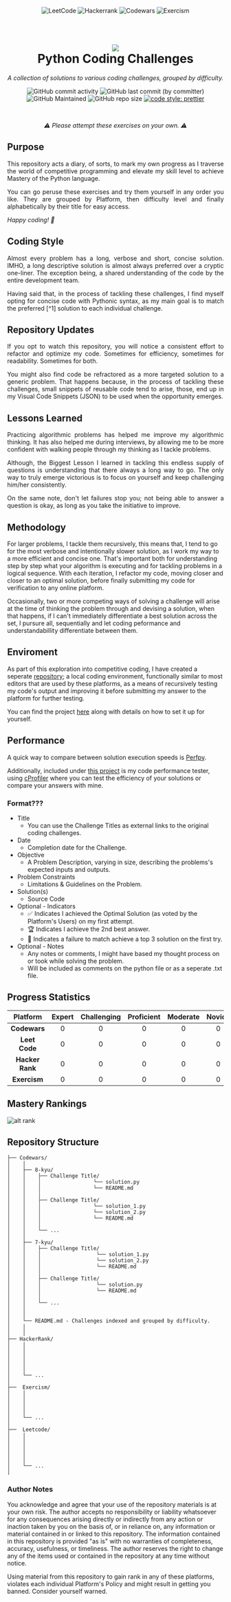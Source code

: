 <div align="center">

![LeetCode](https://img.shields.io/badge/LeetCode-000000?style=for-the-badge&logo=LeetCode&logoColor=#d16c06)
![Hackerrank](https://img.shields.io/badge/-Hackerrank-2EC866?style=for-the-badge&logo=HackerRank&logoColor=white)
![Codewars](https://img.shields.io/badge/Codewars-B1361E?style=for-the-badge&logo=codewars&logoColor=grey)
![Exercism](https://img.shields.io/badge/Exercism-009CAB?style=for-the-badge&logo=exercism&logoColor=white)

</div>

<br>

<h1 align="center">
 <img src="https://upload.wikimedia.org/wikipedia/commons/thumb/c/c3/Python-logo-notext.svg/115px-Python-logo-notext.svg.png">
  <br />
  Python Coding Challenges
</h1>

<p align="center">
  <i align="center"> A collection of solutions to various coding challenges, grouped by difficulty.</i>
</p>

<div align="center" style="pointer-events: none;">

![GitHub commit activity](https://img.shields.io/github/commit-activity/m/gzachariadis/Python.Challenges)
![GitHub last commit (by committer)](https://img.shields.io/github/last-commit/gzachariadis/Python.Challenges)
![GitHub Maintained](https://img.shields.io/badge/maintained-yes-yellow)
![GitHub repo size](https://img.shields.io/github/repo-size/gzachariadis/Python.Challenges)
[![code style: prettier](https://img.shields.io/badge/code_style-prettier-ff69b4.svg?style=flat-square)](https://github.com/prettier/prettier)

</div>

<br>
<p align="center">
  <i align="center"> ⚠️ Please attempt these exercises on your own. ⚠️</i>
</p>

## Purpose

<p align="justify">This repository acts a diary, of sorts, to mark my own progress as I traverse the world of competitive programming and elevate my skill level to achieve Mastery of the Python language.</p>

<p align="justify">You can go peruse these exercises and try them yourself in any order you like. They are grouped by Platform, then difficulty level and finally alphabetically by their title for easy access.</p>

<i>Happy coding! 🥳</i>

## Coding Style 

<p align="justify">Almost every problem has a long, verbose and short, concise solution. IMHO, a long descriptive solution is almost always preferred over a cryptic one-liner. The exception being, a shared understanding of the code by the entire development team.</p>

<p align="justify">Having said that, in the process of tackling these challenges, I find myself opting for concise code with Pythonic syntax, as my main goal is to match the preferred [^1] solution to each individual challenge.</p>

## Repository Updates

<p align="justify">If you opt to watch this repository, you will notice a consistent effort to refactor and optimize my code. Sometimes for efficiency, sometimes for readability. Sometimes for both.</p>

<p align="justify">You might also find code be refractored as a more targeted solution to a generic problem. That happens because, in the process of tackling these challenges, small snippets of reusable code tend to arise, those, end up in my Visual Code Snippets (JSON) to be used when the opportunity emerges.</p>

## Lessons Learned

<p align="justify">Practicing algorithmic problems has helped me improve my algorithmic thinking. It has also helped me during interviews, by allowing me to be more confident with walking people through my thinking as I tackle problems.</p>

<p align="justify">Although, the Biggest Lesson I learned in tackling this endless supply of questions is understanding that there always a long way to go. The only way to truly emerge victorious is to focus on yourself and keep challenging him/her consistently.</p>

<p align="justify">On the same note, don't let failures stop you; not being able to answer a question is okay, as long as you take the initiative to improve.</p>

## Methodology

For larger problems, I tackle them recursively, this means that, I tend to go for the most verbose and intentionally slower solution, as I work my way to a more efficient and concise one. That's important both for understanding step by step what your algorithm is executing and for tackling problems in a logical sequence. With each iteration, I refactor my code, moving closer and closer to an optimal solution, before finally submitting my code for verification to any online platform.

Occasionally, two or more competing ways of solving a challenge will arise at the time of thinking the problem through and devising a solution, when that happens, if I can't immediately differentiate a best solution across the set, I pursure all, sequentially and let coding peformance and understandabillity differentiate between them. 

## Enviroment

As part of this exploration into competitive coding, I have created a seperate [repository](https://github.com/gzachariadis/Code-Wars); a local coding environment, functionally similar to most editors that are used by these platforms, as a means of  recursively testing my code's output and improving it before submitting my answer to the platform for further testing.

You can find the project [here](https://github.com/gzachariadis/Code-Wars) along with details on how to set it up for yourself.

## Performance

A quick way to compare between solution execution speeds is [Perfpy](https://perfpy.com/#/).

Additionally, included under [this project](https://github.com/gzachariadis/Python-Code-Performance) is my code performance tester, using [cProfiler](https://www.machinelearningplus.com/python/cprofile-how-to-profile-your-python-code/) where you can test the efficiency of your solutions or compare your answers with mine.

### Format???

- Title
   - You can use the Challenge Titles as external links to the original coding challenges.
- Date
   - Completion date for the Challenge.
- Objective
   - A Problem Description, varying in size, describing the problems's expected inputs and outputs.
- Problem Constraints
   - Limitations & Guidelines on the Problem.
- Solution(s)
   - Source Code
- Optional - Indicators
   - ✅ Indicates I achieved the Optimal Solution (as voted by the Platform's Users) on my first attempt.
   - 🏆 Indicates I achieve the 2nd best answer.
   - 🚩 Indicates a failure to match achieve a top 3 solution on the first try.
- Optional - Notes
   - Any notes or comments, I might have based my thought process on or took while solving the problem.
   - Will be included as comments on the python file or as a seperate .txt file.

## Progress Statistics

|     Platform    |  Expert  |  Challenging  |  Proficient  |  Moderate  |  Novice  |
|:---------------:|:--------:|:-------------:|:------------:|:----------:|:--------:|
|   **Codewars**  |    0     |       0       |      0       |     0      |    0     |
|  **Leet Code**  |    0     |       0       |      0       |     0      |    0     |
| **Hacker Rank** |    0     |       0       |      0       |     0      |    0     |
|  **Exercism**   |    0     |       0       |      0       |     0      |    0     |

## Mastery Rankings

![alt rank](https://www.codewars.com/users/gzachariadis/badges/large)

## Repository Structure

```ascii
├── Codewars/
│    │
│    ├── 8-kyu/
│    │    ├── Challenge Title/
│    │    │                 └── solution.py
│    │    │                 └── README.md
│    │    │ 
│    │    ├── Challenge Title/
│    │    │                 └── solution_1.py
│    │    │                 └── solution_2.py
│    │    │                 └── README.md
│    │    │
│    │    └── ...
│    │
│    ├── 7-kyu/
│    │    ├── Challenge Title/
│    │    │                  └── solution_1.py
│    │    │                  └── solution_2.py
│    │    │                  └── README.md
│    │    │  
│    │    ├── Challenge Title/
│    │    │                  └── solution.py
│    │    │                  └── README.md
│    │    │   
│    │    └── ...
│    │
│    │  
│    └── README.md - Challenges indexed and grouped by difficulty.
│    │
│    │
├── HackerRank/
│    │
│    │
│    │
│    │    
│    │
│    └── ...
│
├──  Exercism/
│    │
│    │
│    │
│    │
│    └── ...
│
├──  Leetcode/
│    │
│    │
│    │
│    │
│    │
│    └── ...
│
```

### Author Notes

You acknowledge and agree that your use of the repository materials is at your own risk. The author accepts no responsibility or liability whatsoever for any consequences arising directly or indirectly from any action or inaction taken by you on the basis of, or in reliance on, any
information or material contained in or linked to this repository. The information contained in this repository is provided "as is" with no warranties of completeness, accuracy, usefulness, or timeliness. The author reserves the right to change any of the items used or contained in the repository at any time without notice.

Using material from this repository to gain rank in any of these platforms, violates each individual Platform's Policy and might result in getting you banned. Consider yourself warned.

[^1]: Top considering the most applicable solution as voted by the platform's audience.
